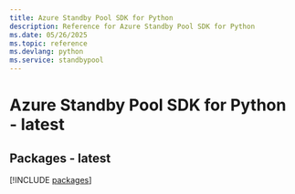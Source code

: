 ```yaml
---
title: Azure Standby Pool SDK for Python
description: Reference for Azure Standby Pool SDK for Python
ms.date: 05/26/2025
ms.topic: reference
ms.devlang: python
ms.service: standbypool
---
```

# Azure Standby Pool SDK for Python - latest
## Packages - latest
[!INCLUDE [packages](standby-pool-index.md)]